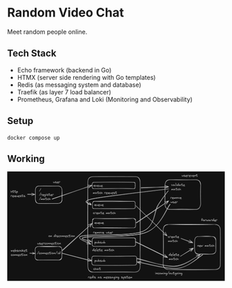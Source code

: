 # Random Video Chat

Meet random people online.

## Tech Stack
- Echo framework (backend in Go)
- HTMX (server side rendering with Go templates)
- Redis (as messaging system and database)
- Traefik (as layer 7 load balancer)
- Prometheus, Grafana and Loki (Monitoring and Observability)

## Setup
```
docker compose up
```

## Working
![working](assets/working.png)